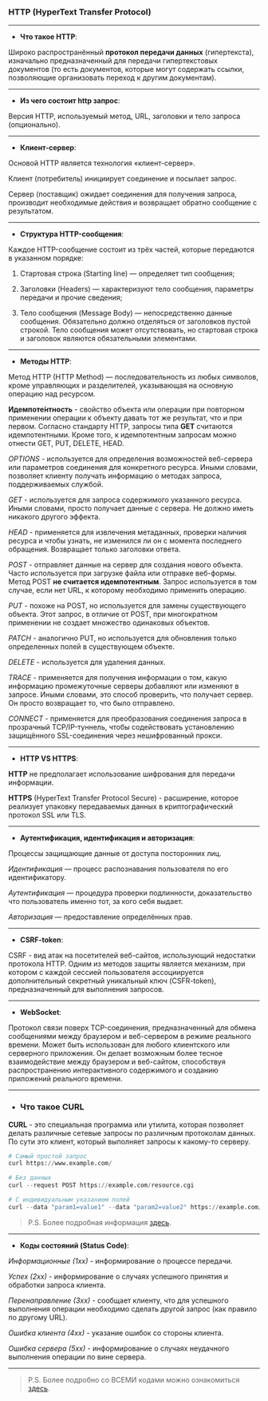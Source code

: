 ### HTTP (HyperText Transfer Protocol)

***

* **Что такое HTTP**:

Широко распространённый **протокол передачи данных** (гипертекста), изначально предназначенный для передачи гипертекстовых документов (то есть документов, которые могут содержать ссылки, позволяющие организовать переход к другим документам).

***

* **Из чего состоит http запрос**:

Версия HTTP, используемый метод, URL, заголовки и тело запроса (опционально).

***

* **Клиент-сервер**:

Основой HTTP является технология «клиент-сервер». 

Клиент (потребитель) инициирует соединение и посылает запрос.

Сервер (поставщик) ожидает соединения для получения запроса, производит необходимые действия и возвращает обратно сообщение с результатом.

***

* **Структура HTTP-сообщения**:

Каждое HTTP-сообщение состоит из трёх частей, которые передаются в указанном порядке:

1. Стартовая строка (Starting line) — определяет тип сообщения;

2. Заголовки (Headers) — характеризуют тело сообщения, параметры передачи и прочие сведения;

3. Тело сообщения (Message Body) — непосредственно данные сообщения. Обязательно должно отделяться от заголовков пустой строкой. Тело сообщения может отсутствовать, но стартовая строка и заголовок являются обязательными элементами. 

***

* **Методы HTTP**:

Метод HTTP (HTTP Method) — последовательность из любых символов, кроме управляющих и разделителей, указывающая на основную операцию над ресурсом.

**Идемпоте́нтность** - свойство объекта или операции при повторном применении операции к объекту давать тот же результат, что и при первом. Согласно стандарту HTTP, запросы типа **GET** считаются идемпотентными. Кроме того, к идемпотентным запросам можно отнести GET, PUT, DELETE, HEAD.

*OPTIONS* - используется для определения возможностей веб-сервера или параметров соединения для конкретного ресурса. Иными словами, позволяет клиенту получать информацию о методах запроса, поддерживаемых службой. 

*GET* - используется для запроса содержимого указанного ресурса. Иными словами, просто получает данные с сервера. Не должно иметь никакого другого эффекта.

*HEAD* - применяется для извлечения метаданных, проверки наличия ресурса и чтобы узнать, не изменился ли он с момента последнего обращения. Возвращает только заголовки ответа.

*POST* - отправляет данные на сервер для создания нового объекта. Часто используется при загрузке файла или отправке веб-формы. Метод POST **не считается идемпотентным**. Запрос используется в том случае, если нет URL, к которому необходимо применить операцию.

*PUT* - похоже на POST, но используется для замены существующего объекта. Этот запрос, в отличие от POST, при многократном применении не создает множество одинаковых объектов.

*PATCH* - аналогично PUT, но используется для обновления только определенных полей в существующем объекте.

*DELETE* - используется для удаления данных.

*TRACE* - применяется для получения информации о том, какую информацию промежуточные серверы добавляют или изменяют в запросе. Иными словами, это способ проверить, что получает сервер. Он просто возвращает то, что было отправлено.

*CONNECT* - применяется для преобразования соединения запроса в прозрачный TCP/IP-туннель, чтобы содействовать установлению защищённого SSL-соединения через нешифрованный прокси.

***

* **HTTP VS HTTPS**:

**HTTP** не предполагает использование шифрования для передачи информации.

**HTTPS** (HyperText Transfer Protocol Secure) - расширение, которое реализует упаковку передаваемых данных в криптографический протокол SSL или TLS.

***

* **Аутентификация, идентификация и авторизация**:

Процессы защищающие данные от доступа посторонних лиц.

*Идентификация* — процесс распознавания пользователя по его идентификатору.

*Аутентификация* — процедура проверки подлинности, доказательство что пользователь именно тот, за кого себя выдает.

*Авторизация* — предоставление определённых прав.

***

* **CSRF-token**:

CSRF - вид атак на посетителей веб-сайтов, использующий недостатки протокола HTTP. Одним из методов защиты является механизм, при котором с каждой сессией пользователя ассоциируется дополнительный секретный уникальный ключ (CSFR-token), предназначенный для выполнения запросов.

***

* **WebSocket**:

Протокол связи поверх TCP-соединения, предназначенный для обмена сообщениями между браузером и веб-сервером в режиме реального времени. Может быть использован для любого клиентского или серверного приложения. Он делает возможным более тесное взаимодействие между браузером и веб-сайтом, способствуя распространению интерактивного содержимого и созданию приложений реального времени.

***

* ### Что такое CURL

**CURL** - это специальная программа или утилита, которая позволяет делать различные сетевые запросы по различным протоколам данных. По сути это клиент, который выполняет запросы к какому-то серверу.

```python
# Самый простой запрос
curl https://www.example.com/

# Без данных
curl --request POST https://example.com/resource.cgi

# С индивидуальным указанием полей
curl --data "param1=value1" --data "param2=value2" https://example.com/resource.cgi

```

> P.S. Более подробная информация [здесь](https://curl.se/docs/manual.html).

***

* **Коды состояний (Status Code)**:

*Информационные (1хх)* - информирование о процессе передачи.

*Успех (2хх)* - информирование о случаях успешного принятия и обработки запроса клиента.

*Перенаправление (3хх)* - сообщает клиенту, что для успешного выполнения операции необходимо сделать другой запрос (как правило по другому URL).

*Ошибка клиента (4хх)* - указание ошибок со стороны клиента.

*Ошибка сервера (5хх)* - информирование о случаях неудачного выполнения операции по вине сервера.

***

> P.S. Более подробно со ВСЕМИ кодами можно ознакомиться [здесь](https://ru.wikipedia.org/wiki/%D0%A1%D0%BF%D0%B8%D1%81%D0%BE%D0%BA_%D0%BA%D0%BE%D0%B4%D0%BE%D0%B2_%D1%81%D0%BE%D1%81%D1%82%D0%BE%D1%8F%D0%BD%D0%B8%D1%8F_HTTP).
